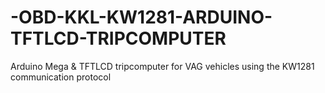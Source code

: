 # -OBD-KKL-KW1281-ARDUINO-TFTLCD-TRIPCOMPUTER
Arduino Mega &amp; TFTLCD tripcomputer for VAG vehicles using the KW1281 communication protocol
